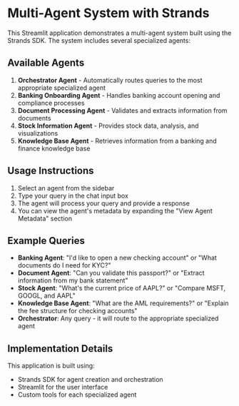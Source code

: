 # Multi-Agent System with Strands

This Streamlit application demonstrates a multi-agent system built using the Strands SDK. The system includes several specialized agents:

## Available Agents

1. **Orchestrator Agent** - Automatically routes queries to the most appropriate specialized agent
2. **Banking Onboarding Agent** - Handles banking account opening and compliance processes
3. **Document Processing Agent** - Validates and extracts information from documents
4. **Stock Information Agent** - Provides stock data, analysis, and visualizations
5. **Knowledge Base Agent** - Retrieves information from a banking and finance knowledge base

## Usage Instructions

1. Select an agent from the sidebar
2. Type your query in the chat input box
3. The agent will process your query and provide a response
4. You can view the agent's metadata by expanding the "View Agent Metadata" section

## Example Queries

- **Banking Agent**: "I'd like to open a new checking account" or "What documents do I need for KYC?"
- **Document Agent**: "Can you validate this passport?" or "Extract information from my bank statement"
- **Stock Agent**: "What's the current price of AAPL?" or "Compare MSFT, GOOGL, and AAPL"
- **Knowledge Base Agent**: "What are the AML requirements?" or "Explain the fee structure for checking accounts"
- **Orchestrator**: Any query - it will route to the appropriate specialized agent

## Implementation Details

This application is built using:
- Strands SDK for agent creation and orchestration
- Streamlit for the user interface
- Custom tools for each specialized agent
